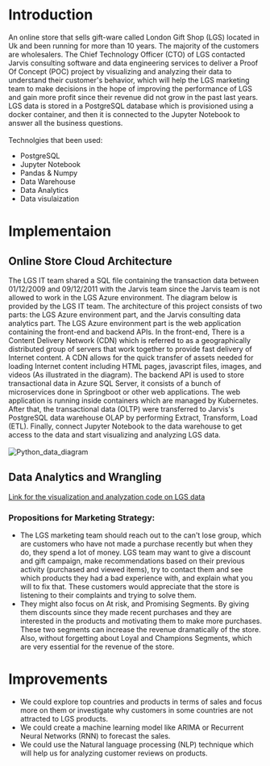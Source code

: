 # Introduction
An online store that sells gift-ware called London Gift Shop (LGS) located in Uk and been running for more than 10 years. The majority of the customers are wholesalers. The Chief Technology Officer (CTO) of LGS contacted Jarvis consulting software and data engineering services to deliver a Proof Of Concept (POC) project by visualizing and analyzing their data to understand their customer's behavior, which will help the LGS marketing team to make decisions in the hope of improving the performance of LGS and gain more profit since their revenue did not grow in the past last years. LGS data is stored in a PostgreSQL database which is provisioned using a docker container, and then it is connected to the Jupyter Notebook to answer all the business questions.
<br/>
<br/>
Technolgies that been used:

  * PostgreSQL 
  * Jupyter Notebook
  * Pandas & Numpy
  * Data Warehouse
  * Data Analytics
  * Data visulaization

# Implementaion
## Online Store Cloud Architecture
The LGS IT team shared a SQL file containing the transaction data between 01/12/2009 and 09/12/2011 with the Jarvis team since the Jarvis team is not allowed to work in the LGS Azure environment. The diagram below is provided by the LGS IT team. The architecture of this project consists of two parts: the LGS Azure environment part, and the Jarvis consulting data analytics part. The LGS Azure environment part is the web application containing the front-end and backend APIs. In the front-end, There is a Content Delivery Network (CDN) which is referred to as a geographically distributed group of servers that work together to provide fast delivery of Internet content. A CDN allows for the quick transfer of assets needed for loading Internet content including HTML pages, javascript files, images, and videos (As illustrated in the diagram). The backend API is used to store transactional data in Azure SQL Server, it consists of a bunch of microservices done in Springboot or other web applications. The web application is running inside containers which are managed by Kubernetes. After that, the transactional data (OLTP) were transferred to Jarvis's PostgreSQL data warehouse OLAP by performing Extract, Transform, Load (ETL). Finally, connect Jupyter Notebook to the data warehouse to get access to the data and start visualizing and analyzing LGS data. 
<br/> <br/>
![Python_data_diagram](https://user-images.githubusercontent.com/97988554/174166771-fbcc008b-e9e6-440c-bd39-142210b01d11.jpg)

## Data Analytics and Wrangling
[Link for the visualization and analyzation code on LGS data](retail_data_analytics_wrangling.ipynb`)

### Propositions for Marketing Strategy:
* The LGS marketing team should reach out to the can't lose group, which are customers who have not made a purchase recently but when they do, they spend a lot of money. LGS team may want to give a discount and gift campaign, make recommendations based on their previous activity (purchased and viewed items), try to contact them and see which products they had a bad experience with, and explain what you will to fix that. These customers would appreciate that the store is listening to their complaints and trying to solve them.
* They might also focus on At risk, and Promising Segments. By giving them discounts since they made recent purchases and they are interested in the products and motivating them to make more purchases. These two segments can increase the revenue dramatically of the store. Also, without forgetting about Loyal and Champions Segments, which are very essential for the revenue of the store.

# Improvements
* We could explore top countries and products in terms of sales and focus more on them or investigate why customers in some countries are not attracted to LGS products.
* We could create a machine learning model like ARIMA or Recurrent Neural Networks (RNN) to forecast the sales.
* We could use the Natural language processing (NLP) technique which will help us for analyzing customer reviews on products.

